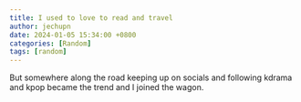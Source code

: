 ```yaml
---
title: I used to love to read and travel
author: jechupn
date: 2024-01-05 15:34:00 +0800
categories: [Random]
tags: [random]
---
```


But somewhere along the road keeping up on socials and following kdrama and kpop became the trend and I joined the wagon.
